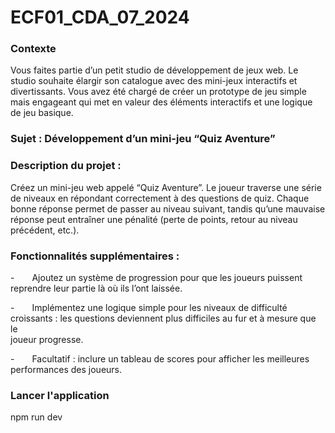 # ECF01_CDA_07_2024


### Contexte
Vous faites partie dʼun petit studio de développement de jeux web. Le studio
souhaite élargir son catalogue avec des mini-jeux interactifs et divertissants.
Vous avez été chargé de créer un prototype de jeu simple mais engageant qui
met en valeur des éléments interactifs et une logique de jeu basique.

### Sujet : Développement dʼun mini-jeu “Quiz Aventureˮ
### Description du projet :
Créez un mini-jeu web appelé “Quiz Aventureˮ. Le joueur traverse une série de niveaux en répondant correctement à des questions de quiz. Chaque bonne réponse permet de passer au niveau suivant, tandis quʼune mauvaise réponse peut entraîner une pénalité (perte de points, retour au niveau précédent, etc.).

### Fonctionnalités supplémentaires :

-  Ajoutez un système de progression pour que les joueurs puissent reprendre leur partie là où ils lʼont laissée.  

-  Implémentez une logique simple pour les niveaux de difficulté croissants : les questions deviennent plus difficiles au fur et à mesure que le  
 joueur progresse.  
 
-  Facultatif : inclure un tableau de scores pour afficher les meilleures performances des joueurs.

### Lancer l'application
npm run dev
